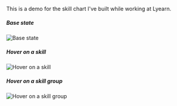 This is a demo for the skill chart I've built while working at Lyearn.

##### Base state

![Base state](https://karanupamanyu.github.io/skill-chart-demo/screenshots/image1.png)

##### Hover on a skill

![Hover on a skill](https://karanupamanyu.github.io/skill-chart-demo/screenshots/image2.png)

##### Hover on a skill group

![Hover on a skill group](https://karanupamanyu.github.io/skill-chart-demo/screenshots/image3.png)
